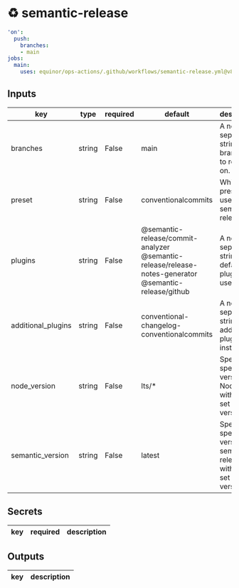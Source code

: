 # ♻ semantic-release

```yaml
'on':
  push:
    branches:
    - main
jobs:
  main:
    uses: equinor/ops-actions/.github/workflows/semantic-release.yml@v8.10.1

```

## Inputs

key | type | required | default | description
--- | --- | --- | --- | ---
branches | string | False | main | A newline-separated string of branches to release on.
preset | string | False | conventionalcommits | Which preset to use for semantic-release.
plugins | string | False | @semantic-release/commit-analyzer<br>@semantic-release/release-notes-generator<br>@semantic-release/github | A newline-separated string of default plugins to use.
additional_plugins | string | False | conventional-changelog-conventionalcommits | A newline-separated string of additional plugins to install.
node_version | string | False | lts/* | Specify specific version of Node.js, with default set to latest version.
semantic_version | string | False | latest | Specify specific version of semantic-release, with default set to latest version.

## Secrets

key | required | description
--- | --- | ---

## Outputs

key | description
--- | ---
